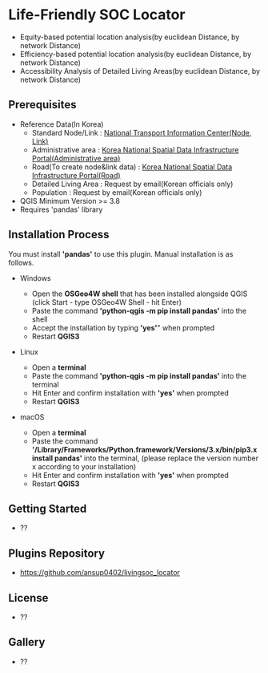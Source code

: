 Life-Friendly SOC Locator
=============================
- Equity-based potential location analysis(by euclidean Distance, by network Distance)
- Efficiency-based potential location analysis(by euclidean Distance, by network Distance)
- Accessibility Analysis of Detailed Living Areas(by euclidean Distance, by network Distance)

Prerequisites
------------------------------
- Reference Data(In Korea)
    * Standard Node/Link : [National Transport Information Center(Node, Link)](http://nodelink.its.go.kr/data/data01.aspx)
    * Administrative area : [Korea National Spatial Data Infrastructure Portal(Administrative area)](http://data.nsdi.go.kr/dataset/15144)
    * Road(To create node&link data) : [Korea National Spatial Data Infrastructure Portal(Road)](http://data.nsdi.go.kr/dataset/12902) 
    * Detailed Living Area : Request by email(Korean officials only) 
    * Population : Request by email(Korean officials only) 
- QGIS Minimum Version >= 3.8
- Requires 'pandas' library
     
Installation Process
------------------------------
You must install **'pandas'** to use this plugin. Manual installation is as follows.

- Windows
    * Open the **OSGeo4W shell** that has been installed alongside QGIS (click Start - type OSGeo4W Shell - hit Enter)
    * Paste the command **'python-qgis -m pip install pandas'** into the shell
    * Accept the installation by typing **'yes'**" when prompted
    * Restart **QGIS3**

- Linux
    * Open a **terminal**
    * Paste the command **'python-qgis -m pip install pandas'** into the terminal
    * Hit Enter and confirm installation with **'yes'** when prompted
    * Restart **QGIS3**

- macOS
    * Open a **terminal**
    * Paste the command **'/Library/Frameworks/Python.framework/Versions/3.x/bin/pip3.x install pandas'** into the terminal, (please replace the version number x according to your installation)
    * Hit Enter and confirm installation with **'yes'** when prompted
    * Restart **QGIS3**

Getting Started
------------------------------
- ??


Plugins Repository
------------------------------
- https://github.com/ansup0402/livingsoc_locator

License
------------------------------
 - ??


Gallery
------------------------------
 - ??
